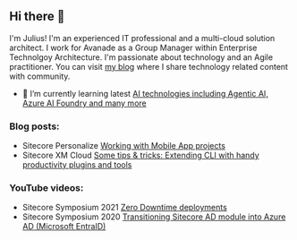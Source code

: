 ## Hi there 👋

I'm Julius! I'm an experienced IT professional and a multi-cloud solution architect. I work for Avanade as a Group Manager within Enterprise Technolgoy Architecture.  I'm passionate about technology and an Agile practitioner. You can visit [my blog](https://360agileweb.dev/) where I share technology related content with community.

- 🌱 I’m currently learning latest [AI technologies including Agentic AI, Azure AI Foundry and many more](https://ai.azure.com/)

### Blog posts:

- Sitecore Personalize [Working with Mobile App projects](https://360agileweb.dev/2023/02/01/sitecore-personalize-and-mobile-app-projects-series/)
- Sitecore XM Cloud [Some tips & tricks: Extending CLI with handy productivity plugins and tools](https://360agileweb.dev/2025/03/31/xm-cloud-tips-tricks-extending-cli-with-handy-productivity-plugins-and-tools/)

### YouTube videos:
- Sitecore Symposium 2021 [Zero Downtime deployments](https://youtu.be/X139DtxzWTs?feature=shared)
- Sitecore Symposium 2020 [Transitioning Sitecore AD module into Azure AD (Microsoft EntraID)](https://youtu.be/JnsR6f7_d18?feature=shared)
